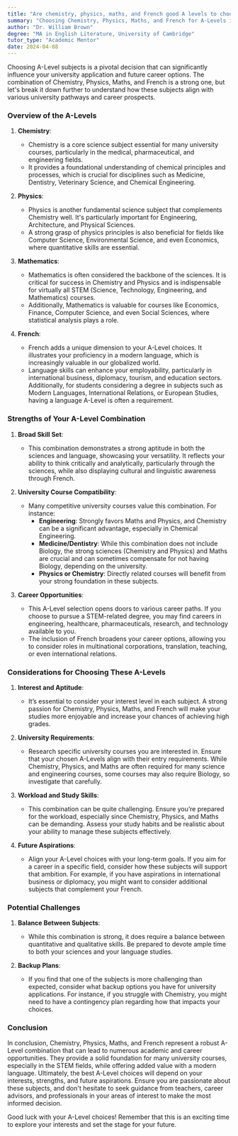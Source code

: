 ```yaml
---
title: "Are chemistry, physics, maths, and French good A levels to choose?"
summary: "Choosing Chemistry, Physics, Maths, and French for A-Levels is a strong option that opens doors to various university courses and career paths."
author: "Dr. William Brown"
degree: "MA in English Literature, University of Cambridge"
tutor_type: "Academic Mentor"
date: 2024-04-08
---
```


Choosing A-Level subjects is a pivotal decision that can significantly influence your university application and future career options. The combination of Chemistry, Physics, Maths, and French is a strong one, but let's break it down further to understand how these subjects align with various university pathways and career prospects.

### Overview of the A-Levels

1. **Chemistry**:
   - Chemistry is a core science subject essential for many university courses, particularly in the medical, pharmaceutical, and engineering fields. 
   - It provides a foundational understanding of chemical principles and processes, which is crucial for disciplines such as Medicine, Dentistry, Veterinary Science, and Chemical Engineering.

2. **Physics**:
   - Physics is another fundamental science subject that complements Chemistry well. It's particularly important for Engineering, Architecture, and Physical Sciences.
   - A strong grasp of physics principles is also beneficial for fields like Computer Science, Environmental Science, and even Economics, where quantitative skills are essential.

3. **Mathematics**:
   - Mathematics is often considered the backbone of the sciences. It is critical for success in Chemistry and Physics and is indispensable for virtually all STEM (Science, Technology, Engineering, and Mathematics) courses.
   - Additionally, Mathematics is valuable for courses like Economics, Finance, Computer Science, and even Social Sciences, where statistical analysis plays a role.

4. **French**:
   - French adds a unique dimension to your A-Level choices. It illustrates your proficiency in a modern language, which is increasingly valuable in our globalized world.
   - Language skills can enhance your employability, particularly in international business, diplomacy, tourism, and education sectors. Additionally, for students considering a degree in subjects such as Modern Languages, International Relations, or European Studies, having a language A-Level is often a requirement.

### Strengths of Your A-Level Combination

1. **Broad Skill Set**:
   - This combination demonstrates a strong aptitude in both the sciences and language, showcasing your versatility. It reflects your ability to think critically and analytically, particularly through the sciences, while also displaying cultural and linguistic awareness through French.

2. **University Course Compatibility**:
   - Many competitive university courses value this combination. For instance:
     - **Engineering**: Strongly favors Maths and Physics, and Chemistry can be a significant advantage, especially in Chemical Engineering.
     - **Medicine/Dentistry**: While this combination does not include Biology, the strong sciences (Chemistry and Physics) and Maths are crucial and can sometimes compensate for not having Biology, depending on the university.
     - **Physics or Chemistry**: Directly related courses will benefit from your strong foundation in these subjects.

3. **Career Opportunities**:
   - This A-Level selection opens doors to various career paths. If you choose to pursue a STEM-related degree, you may find careers in engineering, healthcare, pharmaceuticals, research, and technology available to you.
   - The inclusion of French broadens your career options, allowing you to consider roles in multinational corporations, translation, teaching, or even international relations.

### Considerations for Choosing These A-Levels

1. **Interest and Aptitude**:
   - It’s essential to consider your interest level in each subject. A strong passion for Chemistry, Physics, Maths, and French will make your studies more enjoyable and increase your chances of achieving high grades.

2. **University Requirements**:
   - Research specific university courses you are interested in. Ensure that your chosen A-Levels align with their entry requirements. While Chemistry, Physics, and Maths are often required for many science and engineering courses, some courses may also require Biology, so investigate that carefully.

3. **Workload and Study Skills**:
   - This combination can be quite challenging. Ensure you’re prepared for the workload, especially since Chemistry, Physics, and Maths can be demanding. Assess your study habits and be realistic about your ability to manage these subjects effectively.

4. **Future Aspirations**:
   - Align your A-Level choices with your long-term goals. If you aim for a career in a specific field, consider how these subjects will support that ambition. For example, if you have aspirations in international business or diplomacy, you might want to consider additional subjects that complement your French.

### Potential Challenges

1. **Balance Between Subjects**:
   - While this combination is strong, it does require a balance between quantitative and qualitative skills. Be prepared to devote ample time to both your sciences and your language studies.

2. **Backup Plans**:
   - If you find that one of the subjects is more challenging than expected, consider what backup options you have for university applications. For instance, if you struggle with Chemistry, you might need to have a contingency plan regarding how that impacts your choices.

### Conclusion

In conclusion, Chemistry, Physics, Maths, and French represent a robust A-Level combination that can lead to numerous academic and career opportunities. They provide a solid foundation for many university courses, especially in the STEM fields, while offering added value with a modern language. Ultimately, the best A-Level choices will depend on your interests, strengths, and future aspirations. Ensure you are passionate about these subjects, and don't hesitate to seek guidance from teachers, career advisors, and professionals in your areas of interest to make the most informed decision.

Good luck with your A-Level choices! Remember that this is an exciting time to explore your interests and set the stage for your future.
    